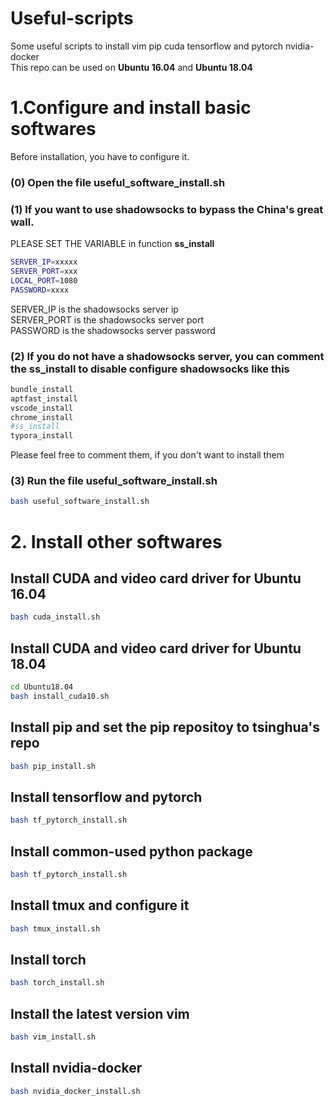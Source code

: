 # Useful-scripts
Some useful scripts to install vim pip cuda tensorflow and pytorch nvidia-docker  
This repo can be used on **Ubuntu 16.04** and **Ubuntu 18.04**

# 1.Configure and install basic softwares
Before installation, you have to configure it.  
### (0) Open the file **useful_software_install.sh**    
### (1) If you want to use shadowsocks to bypass the China's great wall.  
PLEASE SET THE VARIABLE in function **ss_install**
```bash
SERVER_IP=xxxxx
SERVER_PORT=xxx
LOCAL_PORT=1080
PASSWORD=xxxx
```
SERVER_IP is the shadowsocks server ip  
SERVER_PORT is the shadowsocks server port  
PASSWORD is the shadowsocks server password  
### (2) If you do not have a shadowsocks server, you can comment the **ss_install** to disable configure shadowsocks like this
```bash
bundle_install
aptfast_install
vscode_install
chrome_install
#ss_install
typora_install
```
Please feel free to comment them, if you don't want to install them  
### (3) Run the  file **useful_software_install.sh**  
```bash
bash useful_software_install.sh
```

# 2. Install other softwares

## Install CUDA and video card driver for Ubuntu 16.04
```bash
bash cuda_install.sh
```

## Install CUDA and video card driver for Ubuntu 18.04
```bash
cd Ubuntu18.04
bash install_cuda10.sh
```

## Install pip and set the pip repositoy to tsinghua's repo
```bash
bash pip_install.sh
```

## Install tensorflow and pytorch
```bash
bash tf_pytorch_install.sh
```

## Install common-used python package
```bash
bash tf_pytorch_install.sh
```

## Install tmux and configure it
```bash
bash tmux_install.sh
```

## Install torch
```bash
bash torch_install.sh
```

## Install the latest version vim
```bash
bash vim_install.sh
```

## Install nvidia-docker
```bash
bash nvidia_docker_install.sh
```


